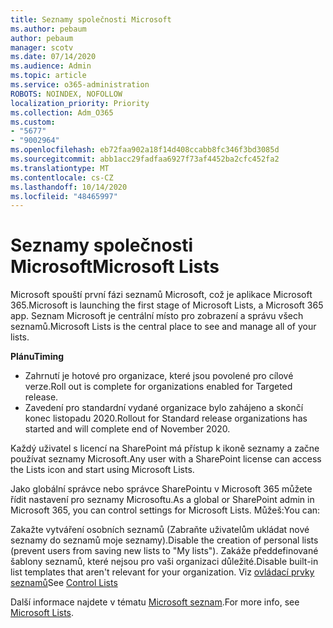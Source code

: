 ```yaml
---
title: Seznamy společnosti Microsoft
ms.author: pebaum
author: pebaum
manager: scotv
ms.date: 07/14/2020
ms.audience: Admin
ms.topic: article
ms.service: o365-administration
ROBOTS: NOINDEX, NOFOLLOW
localization_priority: Priority
ms.collection: Adm_O365
ms.custom:
- "5677"
- "9002964"
ms.openlocfilehash: eb72faa902a18f14d408ccabb8fc346f3bd3085d
ms.sourcegitcommit: abb1acc29fadfaa6927f73af4452ba2cfc452fa2
ms.translationtype: MT
ms.contentlocale: cs-CZ
ms.lasthandoff: 10/14/2020
ms.locfileid: "48465997"
---
```

# <a name="microsoft-lists"></a><span data-ttu-id="4d9eb-102">Seznamy společnosti Microsoft</span><span class="sxs-lookup"><span data-stu-id="4d9eb-102">Microsoft Lists</span></span>

<span data-ttu-id="4d9eb-103">Microsoft spouští první fázi seznamů Microsoft, což je aplikace Microsoft 365.</span><span class="sxs-lookup"><span data-stu-id="4d9eb-103">Microsoft is launching the first stage of Microsoft Lists, a Microsoft 365 app.</span></span> <span data-ttu-id="4d9eb-104">Seznam Microsoft je centrální místo pro zobrazení a správu všech seznamů.</span><span class="sxs-lookup"><span data-stu-id="4d9eb-104">Microsoft Lists is the central place to see and manage all of your lists.</span></span>  
  
<span data-ttu-id="4d9eb-105">**Plánu**</span><span class="sxs-lookup"><span data-stu-id="4d9eb-105">**Timing**</span></span>  

- <span data-ttu-id="4d9eb-106">Zahrnutí je hotové pro organizace, které jsou povolené pro cílové verze.</span><span class="sxs-lookup"><span data-stu-id="4d9eb-106">Roll out is complete for organizations enabled for Targeted release.</span></span>
- <span data-ttu-id="4d9eb-107">Zavedení pro standardní vydané organizace bylo zahájeno a skončí konec listopadu 2020.</span><span class="sxs-lookup"><span data-stu-id="4d9eb-107">Rollout for Standard release organizations has started and will complete end of November 2020.</span></span>

<span data-ttu-id="4d9eb-108">Každý uživatel s licencí na SharePoint má přístup k ikoně seznamy a začne používat seznamy Microsoft.</span><span class="sxs-lookup"><span data-stu-id="4d9eb-108">Any user with a SharePoint license can access the Lists icon and start using Microsoft Lists.</span></span>

<span data-ttu-id="4d9eb-109">Jako globální správce nebo správce SharePointu v Microsoft 365 můžete řídit nastavení pro seznamy Microsoftu.</span><span class="sxs-lookup"><span data-stu-id="4d9eb-109">As a global or SharePoint admin in Microsoft 365, you can control settings for Microsoft Lists.</span></span> <span data-ttu-id="4d9eb-110">Můžeš:</span><span class="sxs-lookup"><span data-stu-id="4d9eb-110">You can:</span></span>

<span data-ttu-id="4d9eb-111">Zakažte vytváření osobních seznamů (Zabraňte uživatelům ukládat nové seznamy do seznamů moje seznamy).</span><span class="sxs-lookup"><span data-stu-id="4d9eb-111">Disable the creation of personal lists (prevent users from saving new lists to "My lists").</span></span>
<span data-ttu-id="4d9eb-112">Zakáže předdefinované šablony seznamů, které nejsou pro vaši organizaci důležité.</span><span class="sxs-lookup"><span data-stu-id="4d9eb-112">Disable built-in list templates that aren't relevant for your organization.</span></span>
<span data-ttu-id="4d9eb-113">Viz [ovládací prvky seznamů](https://docs.microsoft.com/sharepoint/control-lists)</span><span class="sxs-lookup"><span data-stu-id="4d9eb-113">See [Control Lists](https://docs.microsoft.com/sharepoint/control-lists)</span></span>

<span data-ttu-id="4d9eb-114">Další informace najdete v tématu [Microsoft seznam](https://aka.ms/microsoftlists).</span><span class="sxs-lookup"><span data-stu-id="4d9eb-114">For more info, see [Microsoft Lists](https://aka.ms/microsoftlists).</span></span>
